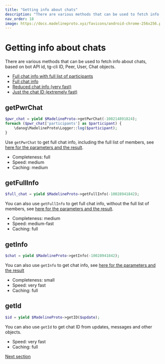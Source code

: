 ```yaml
---
title: "Getting info about chats"
description: "There are various methods that can be used to fetch info about chats, based on bot API id, tg-cli ID, Peer, User, Chat objects."
nav_order: 18
image: https://docs.madelineproto.xyz/favicons/android-chrome-256x256.png
---
```

# Getting info about chats

There are various methods that can be used to fetch info about chats, based on bot API id, tg-cli ID, Peer, User, Chat objects.

* [Full chat info with full list of participants](#getPwrChat)
* [Full chat info](#getFullInfo)
* [Reduced chat info (very fast)](#getInfo)
* [Just the chat ID (extremely fast)](#getId)

## getPwrChat
```php
$pwr_chat = yield $MadelineProto->getPwrChat(-100214891824);
foreach ($pwr_chat['participants'] as $participant) {
    \danog\MadelineProto\Logger::log($participant);
}
```

Use `getPwrChat` to get full chat info, including the full list of members, see [here for the parameters and the result](https://docs.madelineproto.xyz/getPwrChat.html).  

* Completeness: full
* Speed: medium
* Caching: medium

## getFullInfo
```php
$full_chat = yield $MadelineProto->getFullInfo(-10028941842);
```

You can also use `getFullInfo` to get full chat info, without the full list of members, see [here for the parameters and the result](https://docs.madelineproto.xyz/getFullInfo.html).  

* Completeness: medium
* Speed: medium-fast
* Caching: full

## getInfo
```php
$chat = yield $MadelineProto->getInfo(-10028941842);
```

You can also use `getInfo` to get chat info, see [here for the parameters and the result](https://docs.madelineproto.xyz/getInfo.html)

* Completeness: small
* Speed: very fast
* Caching: full

## getId
```php
$id = yield $MadelineProto->getID($update);
```

You can also use `getId` to get chat ID from updates, messages and other objects.

* Speed: very fast
* Caching: full

<a href="https://docs.madelineproto.xyz/docs/DIALOGS.html">Next section</a>